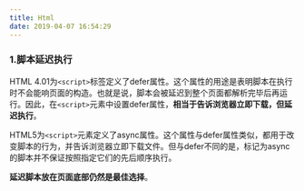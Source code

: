 ```yaml
---
title: Html
date: 2019-04-07 16:54:29
---
```


### 1.脚本延迟执行

HTML 4.01为`<script>`标签定义了defer属性。这个属性的用途是表明脚本在执行时不会能响页面的构造。也就是说，脚本会被延迟到整个页面都解析完毕后再运行。因此，在`<script>`元素中设置defer属性，**相当于告诉浏览器立即下载，但延迟执行**。

HTML5为`<script>`元素定义了async属性。这个属性与defer属性类似，都用于改变脚本的行为，并告诉浏览器立即下载文件。但与defer不同的是，标记为async的脚本并不保证按照指定它们的先后顺序执行。


**延迟脚本放在页面底部仍然是最佳选择**。

